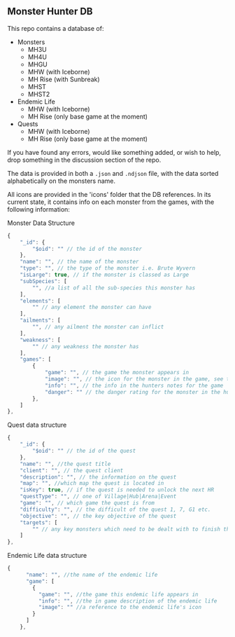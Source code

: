 ## Monster Hunter DB

This repo contains a database of:
 - Monsters
   - MH3U
   - MH4U
   - MHGU
   - MHW (with Iceborne)
   - MH Rise (with Sunbreak)
   - MHST
   - MHST2
 - Endemic Life
   - MHW (with Iceborne)
   - MH Rise (only base game at the moment)
 - Quests
   - MHW (with Iceborne)
   - MH Rise (only base game at the moment)

If you have found any errors, would like something added, or wish to help, drop something in the discussion section of the repo.

The data is provided in both a `.json` and `.ndjson` file, with the data sorted alphabetically on the monsters name.

All icons are provided in the 'icons' folder that the DB references.
In its current state, it contains info on each monster from the games, with the following information:

Monster Data Structure

```js
{
    "_id": {
        "$oid": "" // the id of the monster
    },
    "name": "", // the name of the monster
    "type": "", // the type of the monster i.e. Brute Wyvern
    "isLarge": true, // if the monster is classed as Large
    "subSpecies": [
        "", //a list of all the sub-species this monster has
    ],
    "elements": [
        "" // any element the monster can have
    ],
    "ailments": [
        "", // any ailment the monster can inflict
    ],
    "weakness": [
        "" // any weakness the monster has
    ],
    "games": [
        {
            "game": "", // the game the monster appears in
            "image": "", // the icon for the monster in the game, see the files in the icon folder
            "info": "", // the info in the hunters notes for the game
            "danger": "" // the danger rating for the monster in the hunters notes
        },
    ]
},
```

Quest data structure

```js
{
    "_id": {
        "$oid": "" // the id of the quest
    },
    "name": "", //the quest title
    "client": "", // the quest client
    "description": "", // the information on the quest
    "map": "", //which map the quest is located in
    "isKey": true, // if the quest is needed to unlock the next HR
    "questType": "", // one of Village|Hub|Arena|Event
    "game": "", // which game the quest is from
    "difficulty": "", // the difficult of the quest 1, 7, G1 etc.
    "objective": "", // the key objective of the quest
    "targets": [
        "" // any key monsters which need to be dealt with to finish the quest
    ]
},
```

Endemic Life data structure

```js
{
      "name": "", //the name of the endemic life
      "game": [
        {
          "game": "", //the game this endemic life appears in
          "info": "", //the in game description of the endemic life
          "image": "" //a reference to the endemic life's icon
        }
      ]
    },
```
